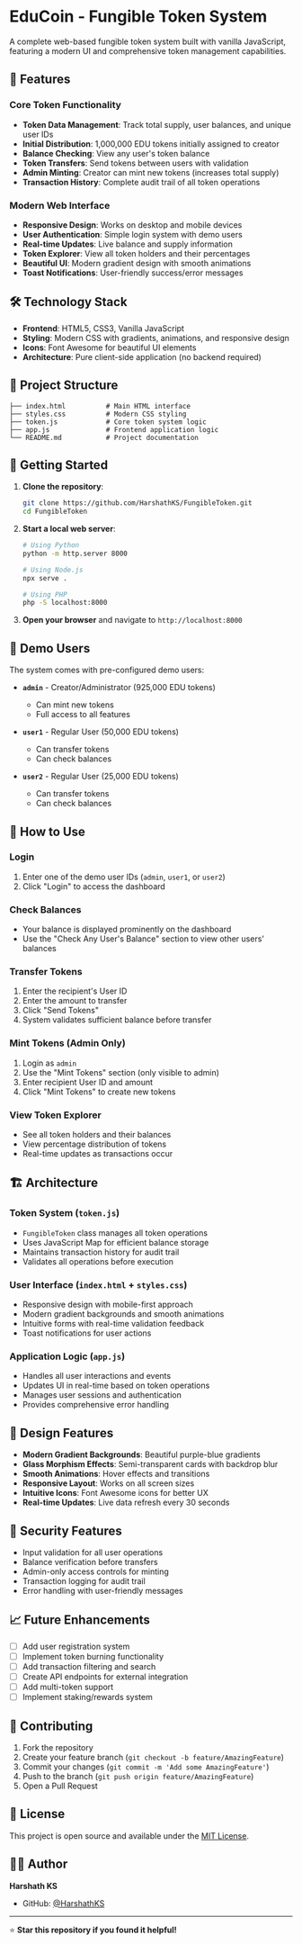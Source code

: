 # EduCoin - Fungible Token System

A complete web-based fungible token system built with vanilla JavaScript, featuring a modern UI and comprehensive token management capabilities.

## 🚀 Features

### Core Token Functionality
- **Token Data Management**: Track total supply, user balances, and unique user IDs
- **Initial Distribution**: 1,000,000 EDU tokens initially assigned to creator
- **Balance Checking**: View any user's token balance
- **Token Transfers**: Send tokens between users with validation
- **Admin Minting**: Creator can mint new tokens (increases total supply)
- **Transaction History**: Complete audit trail of all token operations

### Modern Web Interface
- **Responsive Design**: Works on desktop and mobile devices
- **User Authentication**: Simple login system with demo users
- **Real-time Updates**: Live balance and supply information
- **Token Explorer**: View all token holders and their percentages
- **Beautiful UI**: Modern gradient design with smooth animations
- **Toast Notifications**: User-friendly success/error messages

## 🛠️ Technology Stack

- **Frontend**: HTML5, CSS3, Vanilla JavaScript
- **Styling**: Modern CSS with gradients, animations, and responsive design
- **Icons**: Font Awesome for beautiful UI elements
- **Architecture**: Pure client-side application (no backend required)

## 📁 Project Structure

```
├── index.html          # Main HTML interface
├── styles.css          # Modern CSS styling
├── token.js            # Core token system logic
├── app.js              # Frontend application logic
└── README.md           # Project documentation
```

## 🎯 Getting Started

1. **Clone the repository**:
   ```bash
   git clone https://github.com/HarshathKS/FungibleToken.git
   cd FungibleToken
   ```

2. **Start a local web server**:
   ```bash
   # Using Python
   python -m http.server 8000
   
   # Using Node.js
   npx serve .
   
   # Using PHP
   php -S localhost:8000
   ```

3. **Open your browser** and navigate to `http://localhost:8000`

## 👥 Demo Users

The system comes with pre-configured demo users:

- **`admin`** - Creator/Administrator (925,000 EDU tokens)
  - Can mint new tokens
  - Full access to all features
  
- **`user1`** - Regular User (50,000 EDU tokens)
  - Can transfer tokens
  - Can check balances
  
- **`user2`** - Regular User (25,000 EDU tokens)
  - Can transfer tokens
  - Can check balances

## 🔧 How to Use

### Login
1. Enter one of the demo user IDs (`admin`, `user1`, or `user2`)
2. Click "Login" to access the dashboard

### Check Balances
- Your balance is displayed prominently on the dashboard
- Use the "Check Any User's Balance" section to view other users' balances

### Transfer Tokens
1. Enter the recipient's User ID
2. Enter the amount to transfer
3. Click "Send Tokens"
4. System validates sufficient balance before transfer

### Mint Tokens (Admin Only)
1. Login as `admin`
2. Use the "Mint Tokens" section (only visible to admin)
3. Enter recipient User ID and amount
4. Click "Mint Tokens" to create new tokens

### View Token Explorer
- See all token holders and their balances
- View percentage distribution of tokens
- Real-time updates as transactions occur

## 🏗️ Architecture

### Token System (`token.js`)
- `FungibleToken` class manages all token operations
- Uses JavaScript Map for efficient balance storage
- Maintains transaction history for audit trail
- Validates all operations before execution

### User Interface (`index.html` + `styles.css`)
- Responsive design with mobile-first approach
- Modern gradient backgrounds and smooth animations
- Intuitive forms with real-time validation feedback
- Toast notifications for user actions

### Application Logic (`app.js`)
- Handles all user interactions and events
- Updates UI in real-time based on token operations
- Manages user sessions and authentication
- Provides comprehensive error handling

## 🎨 Design Features

- **Modern Gradient Backgrounds**: Beautiful purple-blue gradients
- **Glass Morphism Effects**: Semi-transparent cards with backdrop blur
- **Smooth Animations**: Hover effects and transitions
- **Responsive Layout**: Works on all screen sizes
- **Intuitive Icons**: Font Awesome icons for better UX
- **Real-time Updates**: Live data refresh every 30 seconds

## 🔐 Security Features

- Input validation for all user operations
- Balance verification before transfers
- Admin-only access controls for minting
- Transaction logging for audit trail
- Error handling with user-friendly messages

## 📈 Future Enhancements

- [ ] Add user registration system
- [ ] Implement token burning functionality
- [ ] Add transaction filtering and search
- [ ] Create API endpoints for external integration
- [ ] Add multi-token support
- [ ] Implement staking/rewards system

## 🤝 Contributing

1. Fork the repository
2. Create your feature branch (`git checkout -b feature/AmazingFeature`)
3. Commit your changes (`git commit -m 'Add some AmazingFeature'`)
4. Push to the branch (`git push origin feature/AmazingFeature`)
5. Open a Pull Request

## 📄 License

This project is open source and available under the [MIT License](LICENSE).

## 👨‍💻 Author

**Harshath KS**
- GitHub: [@HarshathKS](https://github.com/HarshathKS)

---

⭐ **Star this repository if you found it helpful!**
